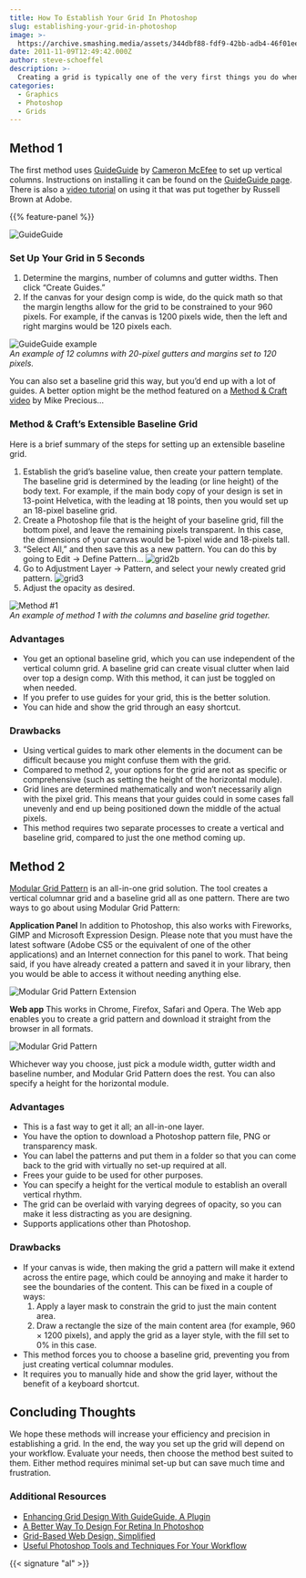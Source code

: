 ```yaml
---
title: How To Establish Your Grid In Photoshop
slug: establishing-your-grid-in-photoshop
image: >-
  https://archive.smashing.media/assets/344dbf88-fdf9-42bb-adb4-46f01eedd629/ecf4eba4-7d5b-4232-b9c6-a03b34224bde/smashing-title-slide1.jpg
date: 2011-11-09T12:49:42.000Z
author: steve-schoeffel
description: >-
  Creating a grid is typically one of the very first things you do when starting a design comp. After all, it provides the basic structure on which the rest of your design will lie. In this article, we’ll provide two different methods for efficiently establishing a grid. These methods enable you to quickly and smartly form a grid so that you can spend more time designing.
categories:
  - Graphics
  - Photoshop
  - Grids
---
```

## Method 1

The first method uses <a title="GuideGuide" href="https://guideguide.me/">GuideGuide</a> by <a title="Cameron McEfee" href="https://www.cameronmcefee.com/">Cameron McEfee</a> to set up vertical columns. Instructions on installing it can be found on the <a title="GuideGuide" href="https://guideguide.me/documentation/">GuideGuide page</a>. There is also a <a href="https://av.adobe.com/russellbrown/GuideGuide_SM.mov">video tutorial</a> on using it that was put together by Russell Brown at Adobe.

{{% feature-panel %}}

<img loading="lazy" decoding="async" src="https://archive.smashing.media/assets/344dbf88-fdf9-42bb-adb4-46f01eedd629/e01596fa-44f2-44b2-afd1-3437da35aa5d/guide-guide.jpg" alt="GuideGuide" />

### Set Up Your Grid in 5 Seconds

1.  Determine the margins, number of columns and gutter widths. Then click “Create Guides.”
2.  If the canvas for your design comp is wide, do the quick math so that the margin lengths allow for the grid to be constrained to your 960 pixels. For example, if the canvas is 1200 pixels wide, then the left and right margins would be 120 pixels each.

<img loading="lazy" decoding="async" src="https://archive.smashing.media/assets/344dbf88-fdf9-42bb-adb4-46f01eedd629/8425c739-5b80-4789-a87e-9f8359a5b54b/guideguide-overview-setup.jpg" alt="GuideGuide example" /><br>
<em>An example of 12 columns with 20-pixel gutters and margins set to 120 pixels.</em>

You can also set a baseline grid this way, but you’d end up with a lot of guides. A better option might be the method featured on a <a title="Extensible Baseline Grids" href="https://methodandcraft.com/videos/extensible-baseline-grids/">Method &amp; Craft video</a> by Mike Precious…

### Method & Craft’s Extensible Baseline Grid

Here is a brief summary of the steps for setting up an extensible baseline grid.

1.  Establish the grid’s baseline value, then create your pattern template. The baseline grid is determined by the leading (or line height) of the body text. For example, if the main body copy of your design is set in 13-point Helvetica, with the leading at 18 points, then you would set up an 18-pixel baseline grid.
2.  Create a Photoshop file that is the height of your baseline grid, fill the bottom pixel, and leave the remaining pixels transparent. In this case, the dimensions of your canvas would be 1-pixel wide and 18-pixels tall.
3.  “Select All,” and then save this as a new pattern. You can do this by going to Edit → Define Pattern… ![grid2b](https://archive.smashing.media/assets/344dbf88-fdf9-42bb-adb4-46f01eedd629/fbdc1425-3e31-418c-a57d-610b932cdd1d/grid2b.png)
4.  Go to Adjustment Layer → Pattern, and select your newly created grid pattern. ![grid3](https://archive.smashing.media/assets/344dbf88-fdf9-42bb-adb4-46f01eedd629/52d626d4-e7b4-4ba6-87a4-5653d29ecaf2/grid3.png)
5.  Adjust the opacity as desired.

<img loading="lazy" decoding="async" src="https://archive.smashing.media/assets/344dbf88-fdf9-42bb-adb4-46f01eedd629/ed4c040d-d94c-4091-a92f-9c184892f5b5/method-1.jpg" alt="Method #1" /><br>
<em>An example of method 1 with the columns and baseline grid together.</em>

### Advantages

*   You get an optional baseline grid, which you can use independent of the vertical column grid. A baseline grid can create visual clutter when laid over top a design comp. With this method, it can just be toggled on when needed.
*   If you prefer to use guides for your grid, this is the better solution.
*   You can hide and show the grid through an easy shortcut.</p>

### Drawbacks

*   Using vertical guides to mark other elements in the document can be difficult because you might confuse them with the grid.
*   Compared to method 2, your options for the grid are not as specific or comprehensive (such as setting the height of the horizontal module).
*   Grid lines are determined mathematically and won’t necessarily align with the pixel grid. This means that your guides could in some cases fall unevenly and end up being positioned down the middle of the actual pixels.
*   This method requires two separate processes to create a vertical and baseline grid, compared to just the one method coming up.</p>

## Method 2

<a title="Modular Grid Pattern" href="https://modulargrid.org/">Modular Grid Pattern</a> is an all-in-one grid solution. The tool creates a vertical columnar grid and a baseline grid all as one pattern. There are two ways to go about using Modular Grid Pattern:

<strong>Application Panel</strong>
In addition to Photoshop, this also works with Fireworks, GIMP and Microsoft Expression Design. Please note that you must have the latest software (Adobe CS5 or the equivalent of one of the other applications) and an Internet connection for this panel to work. That being said, if you have already created a pattern and saved it in your library, then you would be able to access it without needing anything else.

<img loading="lazy" decoding="async" src="https://archive.smashing.media/assets/344dbf88-fdf9-42bb-adb4-46f01eedd629/a55f975a-ef08-44af-8ed7-07929bdda37f/modular-grid-ps.jpg" alt="Modular Grid Pattern Extension" />

<strong>Web app</strong>
This works in Chrome, Firefox, Safari and Opera. The Web app enables you to create a grid pattern and download it straight from the browser in all formats.

<img loading="lazy" decoding="async" src="https://archive.smashing.media/assets/344dbf88-fdf9-42bb-adb4-46f01eedd629/92f27f42-32dc-4a84-9748-4df8447da506/modular-grid-web.jpg" alt="Modular Grid Pattern" />

Whichever way you choose, just pick a module width, gutter width and baseline number, and Modular Grid Pattern does the rest. You can also specify a height for the horizontal module.</p>

### Advantages

*   This is a fast way to get it all; an all-in-one layer.
*   You have the option to download a Photoshop pattern file, PNG or transparency mask.
*   You can label the patterns and put them in a folder so that you can come back to the grid with virtually no set-up required at all.
*   Frees your guide to be used for other purposes.
*   You can specify a height for the vertical module to establish an overall vertical rhythm.
*   The grid can be overlaid with varying degrees of opacity, so you can make it less distracting as you are designing.
*   Supports applications other than Photoshop.</p>

### Drawbacks

*   If your canvas is wide, then making the grid a pattern will make it extend across the entire page, which could be annoying and make it harder to see the boundaries of the content. This can be fixed in a couple of ways:
    1.  Apply a layer mask to constrain the grid to just the main content area.
    2.  Draw a rectangle the size of the main content area (for example, 960 × 1200 pixels), and apply the grid as a layer style, with the fill set to 0% in this case.
*   This method forces you to choose a baseline grid, preventing you from just creating vertical columnar modules.
*   It requires you to manually hide and show the grid layer, without the benefit of a keyboard shortcut.</p>

## Concluding Thoughts

We hope these methods will increase your efficiency and precision in establishing a grid. In the end, the way you set up the grid will depend on your workflow. Evaluate your needs, then choose the method best suited to them. Either method requires minimal set-up but can save much time and frustration.</p>

### Additional Resources

*   [Enhancing Grid Design With GuideGuide, A Plugin](https://www.smashingmagazine.com/2016/11/enhancing-grid-design-guideguide-plugin-photoshop-illustrator/)
*   [A Better Way To Design For Retina In Photoshop](https://www.smashingmagazine.com/2015/05/retina-design-in-photoshop/)
*   [Grid-Based Web Design, Simplified](https://www.smashingmagazine.com/2010/04/grid-based-web-design-simplified/)
*   [Useful Photoshop Tools and Techniques For Your Workflow](https://www.smashingmagazine.com/2011/05/useful-photoshop-tools-and-techniques-for-your-workflow/)

{{< signature "al" >}}

